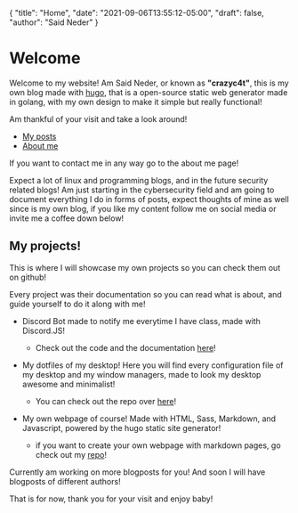 {
  "title": "Home",
  "date": "2021-09-06T13:55:12-05:00",
  "draft": false,
  "author": "Said Neder"
}

# Welcome

Welcome to my website! Am Said Neder, or known as **"crazyc4t"**,
this is my own blog made with [hugo](https://gohugo.io/),
that is a open-source static web generator made in golang,
with my own design to make it simple but really functional!

Am thankful of your visit and take a look around!

- [My posts](/posts)
- [About me](/about)

If you want to contact me in any way go to the about me page!

Expect a lot of linux and programming blogs, and in the future security related blogs! Am just starting in the cybersecurity field and am going to document everything I do in forms of posts,
expect thoughts of mine as well since is my own blog, if you like my content follow me on social media or invite me a coffee down below!

## My projects!

This is where I will showcase my own projects so you can check them out on github!

Every project was their documentation so you can read what is about, and guide yourself
to do it along with me!

- Discord Bot made to notify me everytime I have class, made with Discord.JS!
  - Check out the code and the documentation [here](https://github.com/crazyc4t/PatrickStar)!


- My dotfiles of my desktop! Here you will find every configuration file of my desktop and my window
managers, made to look my desktop awesome and minimalist!
  - You can check out the repo over [here](https://github.com/crazyc4t/dotfiles)!


- My own webpage of course! Made with HTML, Sass, Markdown, and Javascript, powered by the hugo static
site generator!
  - if you want to create your own webpage with markdown pages, go check out my [repo](https://github.com/crazyc4t/crazyc4t.github.io)!

Currently am working on more blogposts for you! And soon I will have blogposts of different authors!

That is for now, thank you for your visit and enjoy baby!
